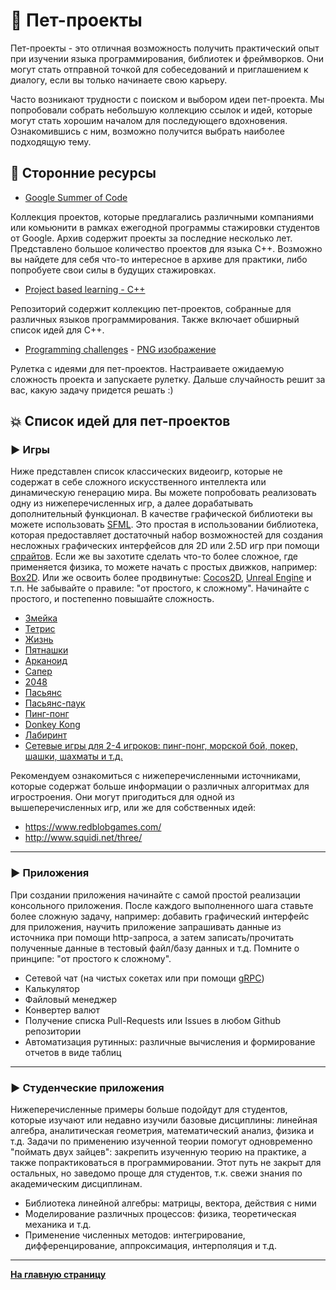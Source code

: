 # :telescope: Пет-проекты

Пет-проекты - это отличная возможность получить практический опыт при изучении языка программирования, библиотек и фреймворков. Они могут стать отправной точкой для собеседований и приглашением к диалогу, если вы только начинаете свою карьеру.

Часто возникают трудности с поиском и выбором идеи пет-проекта. Мы попробовали собрать небольшую коллекцию ссылок и идей, которые могут стать хорошим началом для последующего вдохновения. Ознакомившись с ним, возможно получится выбрать наиболее подходящую тему.

## :arrows_counterclockwise: Сторонние ресурсы

* [Google Summer of Code](https://summerofcode.withgoogle.com/archive)

Коллекция проектов, которые предлагались различными компаниями или комьюнити в рамках ежегодной программы стажировки студентов от Google. Архив содержит проекты за последние несколько лет. Представлено большое количество проектов для языка C++. Возможно вы найдете для себя что-то интересное в архиве для практики, либо попробуете свои силы в будущих стажировках.

* [Project based learning - C++](https://github.com/practical-tutorials/project-based-learning#cc)

Репозиторий содержит коллекцию пет-проектов, собранные для различных языков программирования. Также включает обширный список идей для C++.

* [Programming challenges](https://programming-challenges.jeremyjaydan.dev/) - [PNG изображение](https://programming-challenges.jeremyjaydan.dev/media/programming-challenges-v4.0.png)

Рулетка с идеями для пет-проектов. Настраиваете ожидаемую сложность проекта и запускаете рулетку. Дальше случайность решит за вас, какую задачу придется решать :)


## :boom: Список идей для пет-проектов

### :arrow_forward: Игры

Ниже представлен список классических видеоигр, которые не содержат в себе сложного искусственного интеллекта или динамическую генерацию мира. Вы можете попробовать реализовать одну из нижеперечисленных игр, а далее дорабатывать дополнительный функционал. В качестве графической библиотеки вы можете использовать [SFML](https://www.sfml-dev.org/). Это простая в использовании библиотека, которая предоставляет достаточный набор возможностей для создания несложных графических интерфейсов для 2D или 2.5D игр при помощи [спрайтов](https://ru.wikipedia.org/wiki/%D0%A1%D0%BF%D1%80%D0%B0%D0%B9%D1%82_(%D0%BA%D0%BE%D0%BC%D0%BF%D1%8C%D1%8E%D1%82%D0%B5%D1%80%D0%BD%D0%B0%D1%8F_%D0%B3%D1%80%D0%B0%D1%84%D0%B8%D0%BA%D0%B0)). Если же вы захотите сделать что-то более сложное, где применяется физика, то можете начать с простых движков, например: [Box2D](https://box2d.org/). Или же освоить более продвинутые: [Cocos2D](https://www.cocos.com/en/), [Unreal Engine](https://www.unrealengine.com/en-US/) и т.п. Не забывайте о правиле: "от простого, к сложному". Начинайте с простого, и постепенно повышайте сложность.

* [Змейка](https://habr.com/ru/company/microsoftlumia/blog/136629/)
* [Тетрис](https://ru.wikipedia.org/wiki/%D0%A2%D0%B5%D1%82%D1%80%D0%B8%D1%81)
* [Жизнь](https://ru.wikipedia.org/wiki/%D0%98%D0%B3%D1%80%D0%B0_%C2%AB%D0%96%D0%B8%D0%B7%D0%BD%D1%8C%C2%BB)
* [Пятнашки](https://ru.wikipedia.org/wiki/%D0%A2%D0%B5%D1%82%D1%80%D0%B8%D1%81)
* [Арканоид](https://ru.wikipedia.org/wiki/Arkanoid)
* [Сапер](https://ru.wikipedia.org/wiki/%D0%A1%D0%B0%D0%BF%D1%91%D1%80_(%D0%B8%D0%B3%D1%80%D0%B0))
* [2048](https://ru.wikipedia.org/wiki/2048_(%D0%B8%D0%B3%D1%80%D0%B0))
* [Пасьянс](https://ru.wikipedia.org/wiki/%D0%9F%D0%B0%D1%81%D1%8C%D1%8F%D0%BD%D1%81)
* [Пасьянс-паук](https://ru.wikipedia.org/wiki/%D0%9F%D0%B0%D1%83%D0%BA_(%D0%BF%D0%B0%D1%81%D1%8C%D1%8F%D0%BD%D1%81))
* [Пинг-понг](https://ru.wikipedia.org/wiki/Pong_(%D0%B8%D0%B3%D1%80%D0%B0))
* [Donkey Kong](https://ru.wikipedia.org/wiki/Donkey_Kong)
* [Лабиринт](https://ru.wikipedia.org/wiki/%D0%9B%D0%B0%D0%B1%D0%B8%D1%80%D0%B8%D0%BD%D1%82_(%D0%B6%D0%B0%D0%BD%D1%80))
* [Сетевые игры для 2-4 игроков: пинг-понг, морской бой, покер, шашки, шахматы и т.д.](https://ru.wikipedia.org/wiki/%D0%9C%D0%BD%D0%BE%D0%B3%D0%BE%D0%BF%D0%BE%D0%BB%D1%8C%D0%B7%D0%BE%D0%B2%D0%B0%D1%82%D0%B5%D0%BB%D1%8C%D1%81%D0%BA%D0%B0%D1%8F_%D0%B8%D0%B3%D1%80%D0%B0)

Рекомендуем ознакомиться с нижеперечисленными источниками, которые содержат больше информации о различных алгоритмах для игростроения. Они могут пригодиться для одной из вышеперечисленных игр, или же для собственных идей:
* https://www.redblobgames.com/
* http://www.squidi.net/three/


---

### :arrow_forward: Приложения

При создании приложения начинайте с самой простой реализации консольного приложения. После каждого выполненного шага ставьте более сложную задачу, например: добавить графический интерфейс для приложения, научить приложение запрашивать данные из источника при помощи http-запроса, а затем записать/прочитать полученные данные в тестовый файл/базу данных и т.д. Помните о принципе: "от простого к сложному".

* Сетевой чат (на чистых сокетах или при помощи [gRPC](https://grpc.io/docs/languages/cpp/quickstart/))
* Калькулятор
* Файловый менеджер
* Конвертер валют
* Получение списка Pull-Requests или Issues в любом Github репозитории
* Автоматизация рутинных: различные вычисления и формирование отчетов в виде таблиц

--- 

### :arrow_forward: Студенческие приложения

Нижеперечисленные примеры больше подойдут для студентов, которые изучают или недавно изучили базовые дисциплины: линейная алгебра, аналитическая геометрия, математический анализ, физика и т.д. Задачи по применению изученной теории помогут одновременно "поймать двух зайцев": закрепить изученную теорию на практике, а также попрактиковаться в программировании. Этот путь не закрыт для остальных, но заведомо проще для студентов, т.к. свежи знания по академическим дисциплинам.

* Библиотека линейной алгебры: матрицы, вектора, действия с ними
* Моделирование различных процессов: физика, теоретическая механика и т.д.
* Применение численных методов: интегрирование, дифференцирование, аппроксимация, интерполяция и т.д.

---

[**На главную страницу**](README.md)
